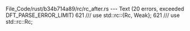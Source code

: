 File_Code/rust/b34b714a89/rc/rc_after.rs --- Text (20 errors, exceeded DFT_PARSE_ERROR_LIMIT)
621     /// use std::rc::{Rc, Weak};                                                                                                                         621     /// use std::rc::Rc;

